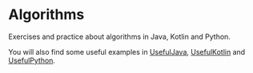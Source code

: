 # Algorithms

Exercises and practice about algorithms in Java, Kotlin and Python.

You will also find some useful examples in
[UsefulJava](src/main/java/com/codethen/useful/UsefulJava.java),
[UsefulKotlin](src/main/java/com/codethen/useful/UsefulKotlin.kt) and
[UsefulPython](src/main/python/useful/UsefulPython.py).

